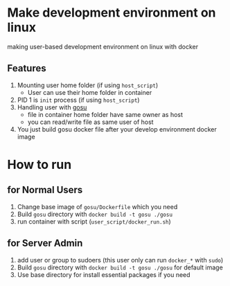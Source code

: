 # Make development environment on linux

making user-based development environment on linux with docker

## Features

1. Mounting user home folder (if using `host_script`)
    - User can use their home folder in container
1. PID 1 is `init` process (if using `host_script`)
1. Handling user with [gosu](https://github.com/tianon/gosu)
    - file in container home folder have same owner as host
    - you can read/write file as same user of host
1. You just build gosu docker file after your develop environment docker image

# How to run

## for Normal Users

1. Change base image of `gosu/Dockerfile` which you need
1. Build `gosu` directory with `docker build -t gosu ./gosu`
1. run container with script (`user_script/docker_run.sh`)

## for Server Admin

1. add user or group to sudoers (this user only can run `docker_*` with `sudo`)
1. Build `gosu` directory with `docker build -t gosu ./gosu` for default image
1. Use base directory for install essential packages if you need
